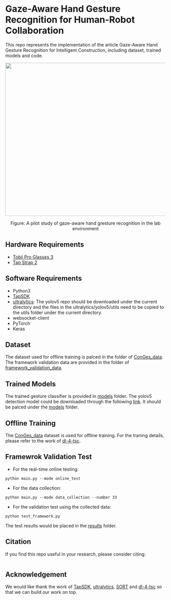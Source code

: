# Gaze-Aware Hand Gesture Recognition for Human-Robot Collaboration
This repo represents the implementation of the article Gaze-Aware Hand Gesture Recognition for Intelligent Construction, including dataset, trained models and code.
<p align="center">
  <img width="854" height="480" src="https://github.com/wxjames/Gaze-Aware-GesRec/blob/main/figures/gaze_aware_gesture_recognition.gif">
</p>

<p align="center">
Figure: A pilot study of gaze-aware hand gresture recognition in the lab environment
</p>

## Hardware Requirements
* [Tobii Pro Glasses 3](https://www.tobii.com/products/eye-trackers/wearables/tobii-pro-glasses-3?gclid=CjwKCAiAl9efBhAkEiwA4TorigYLbk-YPA4WiMAH0K29TGAreGRQvjAaUKKdAXq5VttXLjyO4FqraRoCxHEQAvD_BwE)
* [Tap Strap 2](https://www.tapwithus.com/product/tap-strap-2/)

## Software Requirements
* Python3
* [TapSDK](https://github.com/TapWithUs/tap-python-sdk)
* [ultralytics](https://github.com/ultralytics/yolov5): The yolov5 repo should be downloaded under the current directory and the files in the ultralytics/yolov5/utils need to be copied to the utils folder under the current directory.
* websocket-client
* PyTorch
* Keras

## Dataset
The dataset used for offline training is palced in the folder of [ConGes_data](https://github.com/wxjames/Gaze-Aware-GesRec/tree/main/ConGes_data). The framework validation data are provided in the folder of [framework_validation_data](https://github.com/wxjames/Gaze-Aware-GesRec/tree/main/framework_validation_data).

## Trained Models
The trained gesture classifier is provided in [models](https://github.com/wxjames/Gaze-Aware-GesRec/tree/main/models) folder. The yolov5 detection model could be downloaded through the following [link](https://drive.google.com/file/d/12uXY_d24uAGX2LTa0Iz0jbDDoYNRveN9/view?usp=share_link). It should be palced under the [models](https://github.com/wxjames/Gaze-Aware-GesRec/tree/main/models) folder.

## Offline Training
The [ConGes_data](https://github.com/wxjames/Gaze-Aware-GesRec/tree/main/ConGes_data) dataset is used for offline training. For the traning details, please refer to the work of [dl-4-tsc](https://github.com/hfawaz/dl-4-tsc).

## Framewrok Validation Test
* For the real-time online testing:
```
python main.py --mode online_test
```

* For the data collection:
```
python main.py --mode data_collection --number 33
```

* For the validation test using the collected data:
```
python test_framework.py
```
The test results would be placed in the [results](https://github.com/wxjames/Gaze-Aware-GesRec/tree/main/results) folder.

## Citation
If you find this repo useful in your research, please consider citing:
```

```

## Acknowledgement
We would like thank the work of [TapSDK](https://github.com/TapWithUs/tap-python-sdk), [ultralytics](https://github.com/ultralytics/yolov5), [SORT](https://github.com/abewley/sort) and [dl-4-tsc](https://github.com/hfawaz/dl-4-tsc) so that we can build our work on top.
